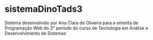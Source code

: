# sistemaDinoTads3
Sistema desenvolvido por Ana Clara de Oliveira para a ementa de Programação Web do 3° período do curso de Tecnologia em Análise e Desenvolvimento de Sistemas
